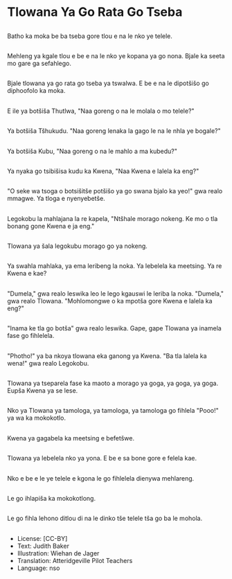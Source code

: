 # Tlowana Ya Go Rata Go Tseba

##
Batho ka moka be ba tseba gore tlou e na le nko ye telele.

##
Mehleng ya kgale tlou e be e na le nko ye kopana ya go nona. Bjale ka seeta mo gare ga sefahlego.

##
Bjale tlowana ya go rata go tseba ya tswalwa. E be e na le dipotšišo go diphoofolo ka moka.

##
E ile ya botšiša Thutlwa, "Naa goreng o na le molala o mo telele?"

##
Ya botšiša Tšhukudu. "Naa goreng lenaka la gago le na le nhla ye bogale?"

##
Ya botšiša Kubu, "Naa goreng o na le mahlo a ma kubedu?"

##
Ya nyaka go tsibišisa kudu ka Kwena, "Naa Kwena e lalela ka eng?"

##
"O seke wa tsoga o botsišitše potšišo ya go swana bjalo ka yeo!" gwa realo mmagwe. Ya tloga e nyenyebetše.

##
Legokobu la mahlajana la re kapela, "Ntšhale morago nokeng. Ke mo o tla bonang gone Kwena e ja eng."

##
Tlowana ya šala legokubu morago go ya nokeng.

##
Ya swahla mahlaka, ya ema leribeng la noka. Ya lebelela ka meetsing. Ya re Kwena e kae?

##
"Dumela," gwa realo leswika leo le lego kgauswi le leriba la noka. "Dumela," gwa realo Tlowana. "Mohlomongwe o ka mpotša gore Kwena e lalela ka eng?"

##
"Inama ke tla go botša" gwa realo leswika. Gape, gape Tlowana ya inamela fase go fihlelela.

##
"Photho!" ya ba nkoya tlowana eka ganong ya Kwena. "Ba tla lalela ka wena!" gwa realo Legokobu.

##
Tlowana ya tseparela fase ka maoto a morago ya goga, ya goga, ya goga. Eupša Kwena ya se lese.

##
Nko ya Tlowana ya tamologa, ya tamologa, ya tamologa go fihlela "Pooo!" ya wa ka mokokotlo.

##
Kwena ya gagabela ka meetsing e befetšwe.

##
Tlowana ya lebelela nko ya yona. E be e sa bone gore e felela kae.

##
Nko e be e le ye telele e kgona le go fihlelela dienywa mehlareng.

##
Le go ihlapiša ka mokokotlong.

##
Le go fihla lehono ditlou di na le dinko tše telele tša go ba le mohola.

##
* License: [CC-BY]
* Text: Judith Baker
* Illustration: Wiehan de Jager
* Translation: Atteridgeville Pilot Teachers
* Language: nso
